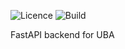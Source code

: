 ![Licence](https://img.shields.io/github/license/mayureshagashe2105/UBA-FORM-API)
![Build](https://github.com/Heritians/UBA-FORM-API/actions/workflows/api-route-test.yml/badge.svg)

FastAPI backend for UBA 
